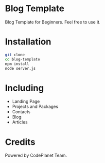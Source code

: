 # Blog Template
Blog Template for Beginners. Feel free to use it.

# Installation 
```sh
git clone
cd blog-template
npm install
node server.js
```

# Including
* Landing Page
* Projects and Packages
* Contacts
* Blog
* Articles

# Credits 
Powered by CodePlanet Team.
